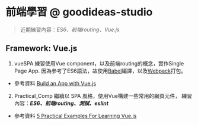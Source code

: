 # 前端學習 @ goodideas-studio

> 近期練習內容：_ES6、前端routing、Vue.js_


## Framework: Vue.js

1. vueSPA
  練習使用Vue component，以及前端routing的概念，實作Single Page App.
  因為參考了ES6語法，故使用[Babel](https://babeljs.io/)編譯，以及[Webpack](https://webpack.github.io/)打包。
  + 參考資料
  [Build an App with Vue.js](https://auth0.com/blog/2015/11/13/build-an-app-with-vuejs/)

2. Practical_Comp
  繼續以 SPA 風格，使用Vue構建一些常用的網頁元件，
  練習內容：**_ES6、前端routing、測試、eslint_**
  + 參考資料
  [5 Practical Examples For Learning Vue.js](http://tutorialzine.com/2016/03/5-practical-examples-for-learning-vue-js/)
